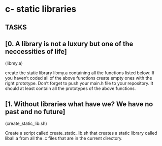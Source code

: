 # c- static libraries 
## TASKS 
## [0. A library is not a luxury but one of the neccessities of life]
(libmy.a)

create the static library libmy.a containing all the functions listed below:
If you haven’t coded all of the above functions create empty ones with the right prototype.
Don’t forget to push your main.h file to your repository. It should at least contain all the prototypes of the above functions.

## [1. Without libraries what have we? We have no past and no future]
(create_static_lib.sh)

Create a script called create_static_lib.sh that creates a static library called liball.a from all the .c files that are in the current directory.

